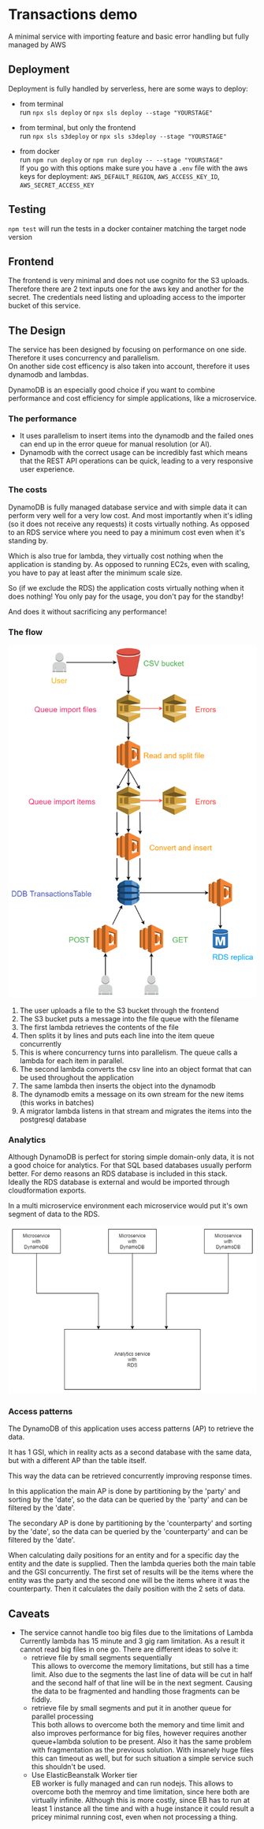 # Transactions demo

  A minimal service with importing feature and basic error handling but fully managed by AWS

## Deployment

  Deployment is fully handled by serverless, here are some ways to deploy:

  - from terminal  
    run `npx sls deploy` or `npx sls deploy --stage "YOURSTAGE"`

  - from terminal, but only the frontend  
    run `npx sls s3deploy` or `npx sls s3deploy --stage "YOURSTAGE"`

  - from docker  
    run `npm run deploy` or `npm run deploy -- --stage "YOURSTAGE"`  
    If you go with this options make sure you have a `.env` file with the aws keys for deployment: `AWS_DEFAULT_REGION`, `AWS_ACCESS_KEY_ID`, `AWS_SECRET_ACCESS_KEY`

## Testing

  `npm test` will run the tests in a docker container matching the target node version

## Frontend

  The frontend is very minimal and does not use cognito for the S3 uploads. Therefore there are 2 text inputs one for the aws key and another for the secret. The credentials need listing and uploading access to the importer bucket of this service.

## The Design

  The service has been designed by focusing on performance on one side. Therefore it uses concurrency and parallelism.  
  On another side cost efficency is also taken into account, therefore it uses dynamodb and lambdas.

  DynamoDB is an especially good choice if you want to combine performance and cost efficiency for simple applications, like a microservice.
  
### The performance

  - It uses parallelism to insert items into the dynamodb and the failed ones can end up in the error queue for manual resolution (or AI).
  - Dynamodb with the correct usage can be incredibly fast which means that the REST API operations can be quick, leading to a very responsive user experience.

### The costs

  DynamoDB is fully managed database service and with simple data it can perform very well for a very low cost. And most importantly when it's idling (so it does not receive any requests) it costs virtually nothing. As opposed to an RDS service where you need to pay a minimum cost even when it's standing by. 

  Which is also true for lambda, they virtually cost nothing when the application is standing by. As opposed to running EC2s, even with scaling, you have to pay at least after the minimum scale size.

  So (if we exclude the RDS) the application costs virtually nothing when it does nothing! You only pay for the usage, you don't pay for the standby!

  And does it without sacrificing any performance!

### The flow

  ![image info](./transactionsdemo.png)

  1. The user uploads a file to the S3 bucket through the frontend
  2. The S3 bucket puts a message into the file queue with the filename
  3. The first lambda retrieves the contents of the file 
  4. Then splits it by lines and puts each line into the item queue concurrently
  5. This is where concurrency turns into parallelism. The queue calls a lambda for each item in parallel.
  6. The second lambda converts the csv line into an object format that can be used throughout the application
  7. The same lambda then inserts the object into the dynamodb
  8. The dynamodb emits a message on its own stream for the new items (this works in batches)
  9. A migrator lambda listens in that stream and migrates the items into the postgresql database

### Analytics

  Although DynamoDB is perfect for storing simple domain-only data, it is not a good choice for analytics. For that SQL based databases usually perform better. For demo reasons an RDS database is included in this stack.  
  Ideally the RDS database is external and would be imported through cloudformation exports.
  
  In a multi microservice environment each microservice would put it's own segment of data to the RDS.

  ![image info](./analytics.png)

### Access patterns

  The DynamoDB of this application uses access patterns (AP) to retrieve the data.

  It has 1 GSI, which in reality acts as a second database with the same data, but with a different AP than the table itself.

  This way the data can be retrieved concurrently improving response times.
  
  In this application the main AP is done by partitioning by the 'party' and sorting by the 'date', so the data can be queried by the 'party' and can be filtered by the 'date'.

  The secondary AP is done by partitioning by the 'counterparty' and sorting by the 'date', so the data can be queried by the 'counterparty' and can be filtered by the 'date'.

  When calculating daily positions for an entity and for a specific day the entity and the date is supplied. Then the lambda queries both the main table and the GSI concurrently. The first set of results will be the items where the entity was the party and the second one will be the items where it was the counterparty. Then it calculates the daily position with the 2 sets of data.

## Caveats

  - The service cannot handle too big files due to the limitations of Lambda  
    Currently lambda has 15 minute and 3 gig ram limitation. As a result it cannot read big files in one go. There are different ideas to solve it:
    - retrieve file by small segments sequentially  
      This allows to overcome the memory limitations, but still has a time limit. Also due to the segments the last line of data will be cut in half and the second half of that line will be in the next segment. Causing the data to be fragmented and handling those fragments can be fiddly.
    - retrieve file by small segments and put it in another queue for parallel processing  
      This both allows to overcome both the memory and time limit and also improves performance for big files, however requires another queue+lambda solution to be present. Also it has the same problem with fragmentation as the previous solution.
      With insanely huge files this can timeout as well, but for such situation a simple service such this shouldn't be used.
    - Use ElasticBeanstalk Worker tier  
      EB worker is fully managed and can run nodejs. This allows to overcome both the memroy and time limitation, since here both are virtually infinite. Although this is more costly, since EB has to run at least 1 instance all the time and with a huge instance it could result a pricey minimal running cost, even when not processing a thing.